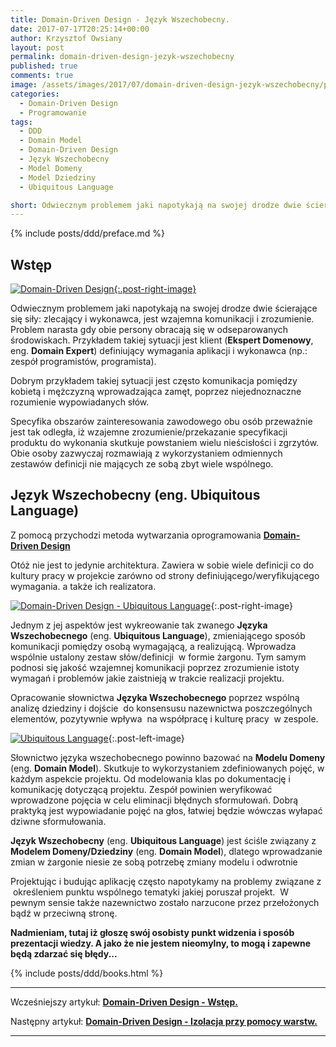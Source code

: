 ```yaml
---
title: Domain-Driven Design - Język Wszechobecny.
date: 2017-07-17T20:25:14+00:00
author: Krzysztof Owsiany
layout: post
permalink: domain-driven-design-jezyk-wszechobecny
published: true
comments: true
image: /assets/images/2017/07/domain-driven-design-jezyk-wszechobecny/post.jpg
categories:
  - Domain-Driven Design
  - Programowanie
tags:
  - DDD
  - Domain Model
  - Domain-Driven Design
  - Język Wszechobecny
  - Model Domeny
  - Model Dziedziny
  - Ubiquitous Language

short: Odwiecznym problemem jaki napotykają na swojej drodze dwie ścierające się siły. Zlecający vs wykonawca. Wzajemna komunikacji vs zrozumienie. Problem narasta gdy obie persony obracają się w odseparowanych środowiskach.
---
```

{% include posts/ddd/preface.md %}

## Wstęp
[![Domain-Driven Design][post]{:.post-right-image}][post-big]

Odwiecznym problemem jaki napotykają na swojej drodze dwie ścierające się siły: zlecający i wykonawca, jest wzajemna komunikacji i zrozumienie. Problem narasta gdy obie persony obracają się w odseparowanych środowiskach. Przykładem takiej sytuacji jest klient (**Ekspert Domenowy**, eng. **Domain Expert**) definiujący wymagania aplikacji i wykonawca (np.: zespół programistów, programista).

Dobrym przykładem takiej sytuacji jest często komunikacja pomiędzy kobietą i mężczyzną wprowadzająca zamęt, poprzez niejednoznaczne rozumienie wypowiadanych słów.
    
Specyfika obszarów zainteresowania zawodowego obu osób przeważnie jest tak odległa, iż wzajemne zrozumienie/przekazanie specyfikacji produktu do wykonania skutkuje powstaniem wielu nieścisłości i zgrzytów. Obie osoby zazwyczaj rozmawiają z wykorzystaniem odmiennych zestawów definicji nie mających ze sobą zbyt wiele wspólnego.
    
## Język Wszechobecny (eng. Ubiquitous Language)

Z pomocą przychodzi metoda wytwarzania oprogramowania **[Domain-Driven Design][ddd-wstep]**

Otóż nie jest to jedynie architektura. Zawiera w sobie wiele definicji co do kultury pracy w projekcie zarówno od strony definiującego/weryfikującego wymagania. a także ich realizatora.

[![Domain-Driven Design - Ubiquitous Language][image1]][image1-big]{:.post-right-image}

Jednym z jej aspektów jest wykreowanie tak zwanego **Języka Wszechobecnego** (eng. **Ubiquitous Language**), zmieniającego sposób komunikacji pomiędzy osobą wymagającą, a realizującą. Wprowadza wspólnie ustalony zestaw słów/definicji  w formie żargonu. Tym samym podnosi się jakość wzajemnej komunikacji poprzez zrozumienie istoty wymagań i problemów jakie zaistnieją w trakcie realizacji projektu.

Opracowanie słownictwa **Języka Wszechobecnego** poprzez wspólną analizę dziedziny i dojście  do konsensusu nazewnictwa poszczególnych elementów, pozytywnie wpływa  na współpracę i kulturę pracy  w zespole.

[![Ubiquitous Language][image2]][image2-big]{:.post-left-image}
      
Słownictwo języka wszechobecnego powinno bazować na **Modelu Domeny** (eng. **Domain Model**). Skutkuje to wykorzystaniem zdefiniowanych pojęć, w każdym aspekcie projektu. Od modelowania klas po dokumentację i komunikację dotyczącą projektu. Zespół powinien weryfikować wprowadzone pojęcia w celu eliminacji błędnych sformułowań. Dobrą praktyką jest wypowiadanie pojęć na głos, łatwiej będzie wówczas wyłapać dziwne sformułowania.    

**Język Wszechobecny** (eng. **Ubiquitous Language**) jest ściśle związany z **Modelem Domeny/Dziedziny** (eng. **Domain Model**), dlatego wprowadzanie zmian w żargonie niesie ze sobą potrzebę zmiany modelu i odwrotnie

Projektując i budując aplikację często napotykamy na problemy związane z  określeniem punktu wspólnego tematyki jakiej poruszał projekt.  W pewnym sensie także nazewnictwo zostało narzucone przez przełożonych bądź w przeciwną stronę.

    
**Nadmieniam, tutaj iż głoszę swój osobisty punkt widzenia i sposób prezentacji wiedzy. A jako że nie jestem nieomylny, to mogą i zapewne będą zdarzać się błędy...**
    
{% include posts/ddd/books.html %}

---
Wcześniejszy artykuł: **[Domain-Driven Design - Wstęp.][previous]**

Następny artykuł: **[Domain-Driven Design - Izolacja przy pomocy warstw.][next]**

---
[previous]: {{site.url}}/domain-driven-design-wstep
[next]: {{site.url}}/domain-driven-design-izolacja-przy-pomocy-warstw

[ddd-wstep]: {{site.url}}/domain-driven-design-wstep

[post]: /assets/images/2017/07/domain-driven-design-jezyk-wszechobecny/post.jpg
[post-big]: /assets/images/2017/07/domain-driven-design-jezyk-wszechobecny/post-big.jpg

[image1]: /assets/images/2017/07/domain-driven-design-jezyk-wszechobecny/image1.png
[image1-big]: /assets/images/2017/07/domain-driven-design-jezyk-wszechobecny/image1-big.png

[image2]: /assets/images/2017/07/domain-driven-design-jezyk-wszechobecny/image2.jpg
[image2-big]: /assets/images/2017/07/domain-driven-design-jezyk-wszechobecny/image2-big.jpg
